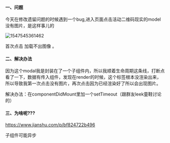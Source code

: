#### 一、问题

今天在修改遗留问题的时候遇到一个bug,进入页面点击活动二维码现实的model没有图片，是这样事儿的

![1547545361462](/tmp/1547545361462.png)

首次点击 加载不出图像 。

#### 二、解决办法

因为这个modal我是封装在了一个子组件内，所以我顺着生命周期这条线，打断点看了一下，数据有传入组件，发现在render的时候，<canvas>这个标签根本没渲染出来，所以导致我第一次点击没有图片，再次点击因为已经渲染好了所以会出现图片。

解决办法：在componentDidMount里加一个setTimeout（跟群友leek童鞋讨论的）

#### 三、为啥呢???

https://www.jianshu.com/p/bf824722b496

子组件可能异步

